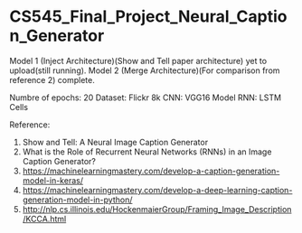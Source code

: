 # CS545_Final_Project_Neural_Caption_Generator
Model 1 (Inject Architecture)(Show and Tell paper architecture) yet to upload(still running).
Model 2 (Merge Architecture)(For comparison from reference 2) complete.

Numbre of epochs: 20
Dataset: Flickr 8k
CNN: VGG16 Model
RNN: LSTM Cells


Reference:
1. Show and Tell: A Neural Image Caption Generator
2. What is the Role of Recurrent Neural Networks (RNNs) in an Image Caption Generator?
3. https://machinelearningmastery.com/develop-a-caption-generation-model-in-keras/
4. https://machinelearningmastery.com/develop-a-deep-learning-caption-generation-model-in-python/
5. http://nlp.cs.illinois.edu/HockenmaierGroup/Framing_Image_Description/KCCA.html

